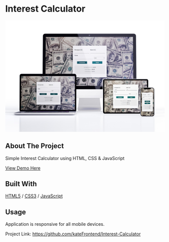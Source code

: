 <div>
  <h1>Interest Calculator</h1> 
  <img src="10!!!!.JPG" alt="" width="auto">
</div>

<!-- ABOUT THE PROJECT -->
## About The Project
<p>Simple Interest Calculator using HTML, CSS & JavaScript</p>
<p></p>

  <p>
 <a href="https://meditation-appli.glitch.me/">View Demo Here</a>
  </p>

## Built With

[HTML5](https://www.w3schools.com/html/) / [CSS3](https://www.w3schools.com/css/) / [JavaScript](https://www.w3schools.com/js/)
 
<!-- USAGE EXAMPLES -->
## Usage

<p></p>
<p></p>
<p> </p>
<p>Application is responsive for all mobile devices.</p>


Project Link: https://github.com/kateFrontend/Interest-Calculator
